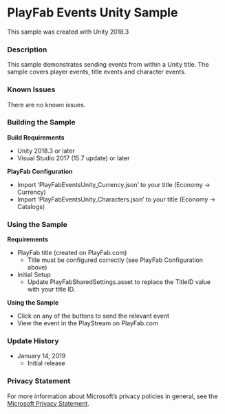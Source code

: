 # PlayFab Events Unity Sample
This sample was created with Unity 2018.3

### Description

This sample demonstrates sending events from within a Unity title. The sample covers player events, title events and character events.

### Known Issues

There are no known issues.

### Building the Sample

**Build Requirements**

* Unity 2018.3 or later
* Visual Studio 2017 (15.7 update) or later

**PlayFab Configuration**

* Import ‘PlayFabEventsUnity_Currency.json’ to your title (Economy -> Currency)
* Import ‘PlayFabEventsUnity_Characters.json’ to your title (Economy -> Catalogs)


 ### Using the Sample
 
**Requirements**
* PlayFab title (created on PlayFab.com)
  * Title must be configured correctly (see PlayFab Configuration above)
* Initial Setup
  * Update PlayFabSharedSettings.asset to replace the TitleID value with your title ID.

**Using the Sample**

* Click on any of the buttons to send the relevant event
* View the event in the PlayStream on PlayFab.com


### Update History

* January 14, 2019
  * Initial release
 
### Privacy Statement

For more information about Microsoft’s privacy policies in general, see the [Microsoft Privacy Statement](https://privacy.microsoft.com/en-us/privacystatement/).
